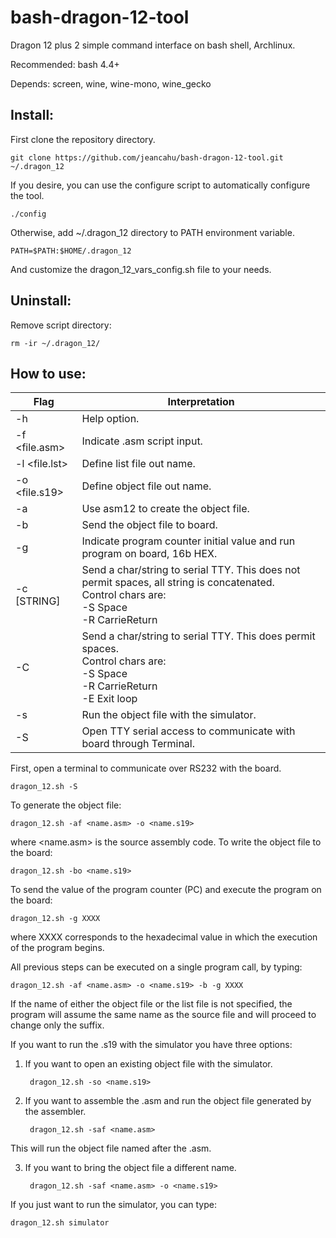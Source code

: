 # bash-dragon-12-tool
Dragon 12 plus 2 simple command interface on bash shell, Archlinux.

Recommended: bash 4.4+

Depends: screen, wine, wine-mono, wine_gecko

## Install:

First clone the repository directory.

    git clone https://github.com/jeancahu/bash-dragon-12-tool.git ~/.dragon_12

If you desire, you can use the configure script to automatically configure the tool.

    ./config

Otherwise, add ~/.dragon\_12 directory to PATH environment variable.

	PATH=$PATH:$HOME/.dragon_12

And customize the dragon\_12\_vars\_config.sh file to your needs.


## Uninstall:

Remove script directory:

	rm -ir ~/.dragon_12/

## How to use:
| Flag | Interpretation |
| ------ | ------ |
| -h     | Help option. |
|  -f <file.asm> | Indicate <file>.asm script input. |
| -l		<file.lst> | Define list file out name. |
| -o <file.s19> | Define object file out name. |
| -a | Use asm12 to create the object file. |
| -b | Send the object file to board. |
|-g		<XXXX>| Indicate program counter initial value and run program on board, 16b HEX. |
|-c		[STRING]| Send a char/string to serial TTY. This does not permit spaces, all string is concatenated. <br/> Control chars are: <br/>-S Space <br/> -R CarrieReturn|
|-C|Send a char/string to serial TTY. This does permit spaces. <br/>Control chars are: <br/>-S Space <br/>-R CarrieReturn <br/> -E Exit loop|
| -s | Run the object file with the simulator.  |
| -S |	Open TTY serial access to communicate with board through Terminal.|



First, open a terminal to communicate over RS232 with the board.

    dragon_12.sh -S

To generate the object file:

	dragon_12.sh -af <name.asm> -o <name.s19>

where <name.asm> is the source assembly code.
To write the object file to the board:

	dragon_12.sh -bo <name.s19>

To send the value of the program counter (PC) and execute the program on the board:

	dragon_12.sh -g XXXX

where XXXX corresponds to the hexadecimal value in which the execution of the program begins.


All previous steps can be executed on a single program call, by typing:


	dragon_12.sh -af <name.asm> -o <name.s19> -b -g XXXX


If the name of either the object file or the list file is not specified, the program will assume the same name as the source file and will proceed to change only the suffix.

If you want to run the .s19 with the simulator you have three options:

1. If you want to open an existing object file with the simulator.

        dragon_12.sh -so <name.s19>

2. If you want to assemble the .asm and run the object file generated by the assembler.

        dragon_12.sh -saf <name.asm>

This will run the object file named after the .asm.

3. If you want to bring the object file a different name.

        dragon_12.sh -saf <name.asm> -o <name.s19>

If you just want to run the simulator, you can type:

    dragon_12.sh simulator
